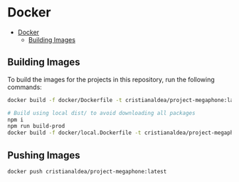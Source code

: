 # Docker

- [Docker](#docker)
  - [Building Images](#building-images)

## Building Images

To build the images for the projects in this repository, run the following commands:

```bash
docker build -f docker/Dockerfile -t cristianaldea/project-megaphone:latest .

# Build using local dist/ to avoid downloading all packages
npm i
npm run build-prod
docker build -f docker/local.Dockerfile -t cristianaldea/project-megaphone:latest .
```

## Pushing Images

```bash
docker push cristianaldea/project-megaphone:latest
```
